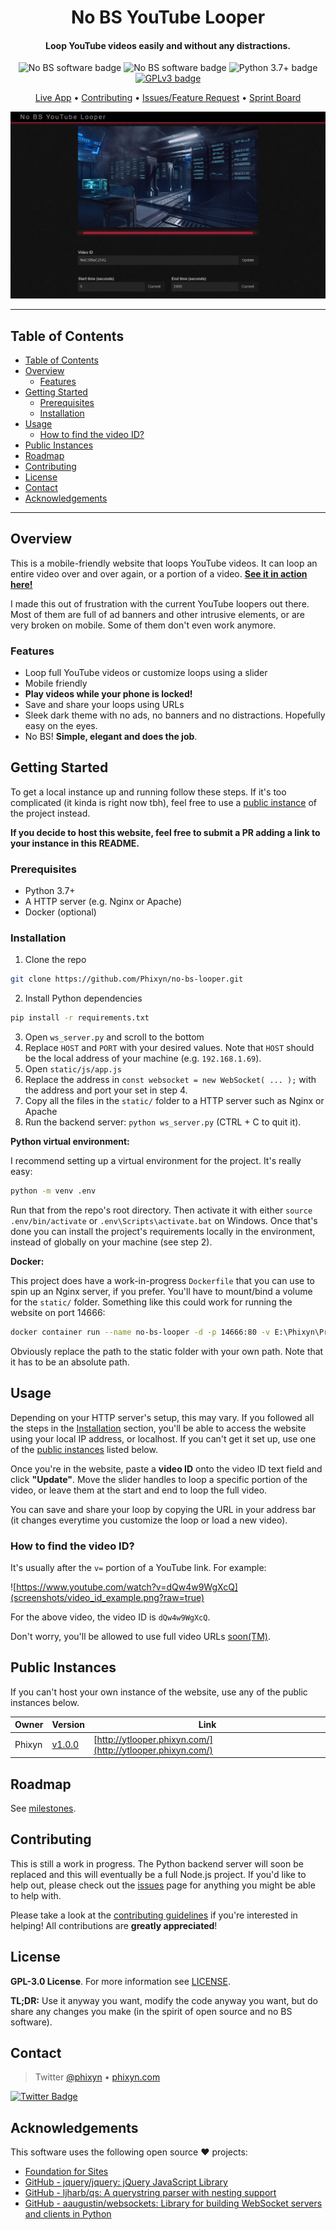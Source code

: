 <h1 align="center">No BS YouTube Looper</h1>

<div align="center">
  <!-- TODO project logo here once we have one -->
  <h4>Loop YouTube videos easily and without any distractions.</h4>

  <!-- TODO needs adding more badges? -->
  <img src="https://img.shields.io/badge/%E2%9B%94-No%20BS%20Software-770000" alt="No BS software badge" />
  <img src="https://img.shields.io/badge/%E2%9B%94-No%20BS%20Software-660000" alt="No BS software badge" />
  <img src="https://img.shields.io/badge/python-v3.7+-blue.svg" alt="Python 3.7+ badge" />
  <a href="https://www.gnu.org/licenses/gpl-3.0.en.html">
    <img src="https://img.shields.io/badge/license-GPLv3-blue.svg" alt="GPLv3 badge" />
  </a>

  <!-- TODO could use some better links -->
  <a href="http://ytlooper.phixyn.com/" title="Live App">Live App</a> • <a href="https://github.com/Phixyn/no-bs-looper/blob/master/.github/CONTRIBUTING.md" title="Contributing">Contributing</a> • <a href="https://github.com/Phixyn/no-bs-looper/issues">Issues/Feature Request</a> • <a href="https://github.com/Phixyn/no-bs-looper/projects/2">Sprint Board</a>

  <!-- TODO: Screenshot here, or above h4. Could also add a GIF (Poro video maybe?) -->
  ![Preview Screenshot](screenshots/demo1.png?raw=true)
</div>

- - -

## Table of Contents

- [Table of Contents](#table-of-contents)
- [Overview](#overview)
    - [Features](#features)
- [Getting Started](#getting-started)
    - [Prerequisites](#prerequisites)
    - [Installation](#installation)
- [Usage](#usage)
    - [How to find the video ID?](#how-to-find-the-video-id)
- [Public Instances](#public-instances)
- [Roadmap](#roadmap)
- [Contributing](#contributing)
- [License](#license)
- [Contact](#contact)
- [Acknowledgements](#acknowledgements)

- - -

## Overview

This is a mobile-friendly website that loops YouTube videos. It can loop an entire video over and over again, or a portion of a video. **[See it in action here!](http://ytlooper.phixyn.com/)**

I made this out of frustration with the current YouTube loopers out there. Most of them are full of ad banners and other intrusive elements, or are very broken on mobile. Some of them don't even work anymore.

### Features

* Loop full YouTube videos or customize loops using a slider
* Mobile friendly
* **Play videos while your phone is locked!** <!-- TODO showcase this in one of the screenshots -->
* Save and share your loops using URLs
* Sleek dark theme with no ads, no banners and no distractions. Hopefully easy on the eyes.
* No BS! **Simple, elegant and does the job**.

## Getting Started

To get a local instance up and running follow these steps. If it's too complicated (it kinda is right now tbh), feel free to use a [public instance](#public-instances) of the project instead.

**If you decide to host this website, feel free to submit a PR adding a link to your instance in this README.**

### Prerequisites

* Python 3.7+
* A HTTP server (e.g. Nginx or Apache)
* Docker (optional)

### Installation

1. Clone the repo

```sh
git clone https://github.com/Phixyn/no-bs-looper.git
```

2. Install Python dependencies

```sh
pip install -r requirements.txt
```

3. Open `ws_server.py` and scroll to the bottom
4. Replace `HOST` and `PORT` with your desired values. Note that `HOST` should be the local address of your machine (e.g. `192.168.1.69`).
5. Open `static/js/app.js`
6. Replace the address in `const websocket = new WebSocket( ... );` with the address and port your set in step 4.
7. Copy all the files in the `static/` folder to a HTTP server such as Nginx or Apache
8. Run the backend server: `python ws_server.py` (CTRL + C to quit it).

**Python virtual environment:**

I recommend setting up a virtual environment for the project. It's really easy:

```sh
python -m venv .env
```

Run that from the repo's root directory. Then activate it with either `source .env/bin/activate` or `.env\Scripts\activate.bat` on Windows. Once that's done you can install the project's requirements locally in the environment, instead of globally on your machine (see step 2).

**Docker:**

This project does have a work-in-progress `Dockerfile` that you can use to spin up an Nginx server, if you prefer. You'll have to mount/bind a volume for the `static/` folder. Something like this could work for running the website on port 14666:

```sh
docker container run --name no-bs-looper -d -p 14666:80 -v E:\Phixyn\Projects\no-bs-looper\static:/usr/share/nginx/html phixyn/no-bs-looper
```

Obviously replace the path to the static folder with your own path. Note that it has to be an absolute path.

## Usage

Depending on your HTTP server's setup, this may vary. If you followed all the steps in the [Installation](#installation) section, you'll be able to access the website using your local IP address, or localhost. If you can't get it set up, use one of the [public instances](#public-instances) listed below.

Once you're in the website, paste a **video ID** onto the video ID text field and click **"Update"**. Move the slider handles to loop a specific portion of the video, or leave them at the start and end to loop the full video.

You can save and share your loop by copying the URL in your address bar (it changes everytime you customize the loop or load a new video).

### How to find the video ID?

It's usually after the `v=` portion of a YouTube link. For example:

![https://www.youtube.com/watch?v=dQw4w9WgXcQ](screenshots/video_id_example.png?raw=true)

For the above video, the video ID is `dQw4w9WgXcQ`.

Don't worry, you'll be allowed to use full video URLs [soon(TM)](https://github.com/Phixyn/no-bs-looper/issues/24).

## Public Instances

If you can't host your own instance of the website, use any of the public instances below.

| Owner  | Version                                          | Link                                                       |
| ------ | ------------------------------------------------ | ---------------------------------------------------------- |
| Phixyn | [v1.0.0](https://github.com/Phixyn/no-bs-looper) | [http://ytlooper.phixyn.com/](http://ytlooper.phixyn.com/) |

## Roadmap

See [milestones](https://github.com/Phixyn/no-bs-looper/milestones).

## Contributing

This is still a work in progress. The Python backend server will soon be replaced and this will eventually be a full Node.js project. If you'd like to help out, please check out the [issues](https://github.com/Phixyn/no-bs-looper/issues) page for anything you might be able to help with.

Please take a look at the [contributing guidelines](https://github.com/Phixyn/no-bs-looper/blob/master/.github/CONTRIBUTING.md) if you're interested in helping! All contributions are **greatly appreciated**!

<!-- TODO: CONTRIBUTING.md file -->

## License

**GPL-3.0 License**. For more information see [LICENSE](https://github.com/Phixyn/no-bs-looper/blob/master/LICENSE).

**TL;DR:** Use it anyway you want, modify the code anyway you want, but do share any changes you make (in the spirit of open source and no BS software).

## Contact

> Twitter [@phixyn](https://twitter.com/phixyn) &bull; [phixyn.com](http://phixyn.com)

[![Twitter Badge](https://img.shields.io/twitter/follow/phixyn.svg?label=Phixyn&style=social)](https://twitter.com/Phixyn)

## Acknowledgements

This software uses the following open source ❤︎ projects:

* [Foundation for Sites](https://foundation.zurb.com/sites.html)
* [GitHub - jquery/jquery: jQuery JavaScript Library](https://github.com/jquery/jquery/)
* [GitHub - ljharb/qs: A querystring parser with nesting support](https://github.com/ljharb/qs/)
* [GitHub - aaugustin/websockets: Library for building WebSocket servers and clients in Python](https://github.com/aaugustin/websockets)

